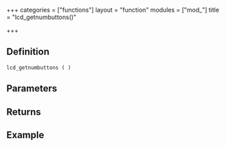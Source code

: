 +++
categories = ["functions"]
layout = "function"
modules = ["mod_"]
title = "lcd_getnumbuttons()"

+++

## Definition

    lcd_getnumbuttons ( )

## Parameters

## Returns

## Example
